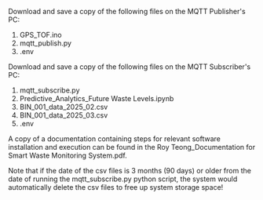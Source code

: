 Download and save a copy of the following files on the MQTT Publisher's PC:
1) GPS_TOF.ino
2) mqtt_publish.py
3) .env

Download and save a copy of the following files on the MQTT Subscriber's PC:
1) mqtt_subscribe.py
2) Predictive_Analytics_Future Waste Levels.ipynb
3) BIN_001_data_2025_02.csv
4) BIN_001_data_2025_03.csv
5) .env

A copy of a documentation containing steps for relevant software installation and execution can be found in the Roy Teong_Documentation for Smart Waste Monitoring System.pdf.

Note that if the date of the csv files is 3 months (90 days) or older from the date of running the mqtt_subscribe.py python script, the system would automatically delete the csv files to free up system storage space!

